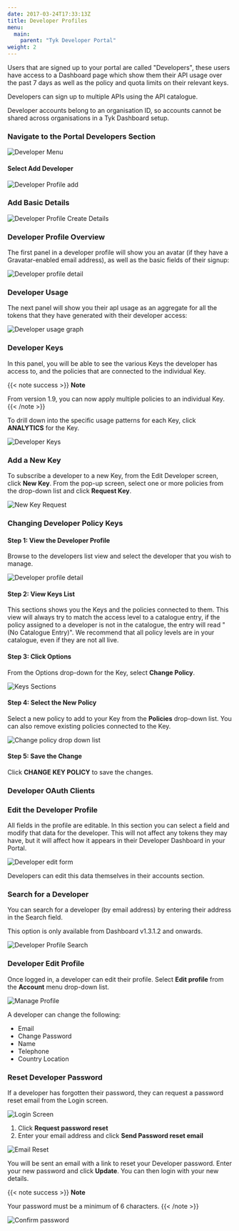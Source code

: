 ```yaml
---
date: 2017-03-24T17:33:13Z
title: Developer Profiles
menu:
  main:
    parent: "Tyk Developer Portal"
weight: 2 
---
```


Users that are signed up to your portal are called "Developers", these users have access to a Dashboard page which show them their API usage over the past 7 days as well as the policy and quota limits on their relevant keys.

Developers can sign up to multiple APIs using the API catalogue.

Developer accounts belong to an organisation ID, so accounts cannot be shared across organisations in a Tyk Dashboard setup.

### Navigate to the Portal Developers Section

![Developer Menu](/img/2.10/developers_menu.png)

#### Select Add Developer

![Developer Profile add](/img/2.10/add_developer.png)

### Add Basic Details

![Developer Profile Create Details](/img/2.10/add_developer_details.png)

### Developer Profile Overview

The first panel in a developer profile will show you an avatar (if they have a Gravatar-enabled email address), as well as the basic fields of their signup:

![Developer profile detail](/img/2.10/developer_details.png)

### Developer Usage

The next panel will show you their apI usage as an aggregate for all the tokens that they have generated with their developer access:

![Developer usage graph](/img/2.10/developer_graph.png)

### Developer Keys

In this panel, you will be able to see the various Keys the developer has access to, and the policies that are connected to the individual Key.

{{< note success >}}
**Note**  

From version 1.9, you can now apply multiple policies to an individual Key.
{{< /note >}}

To drill down into the specific usage patterns for each Key, click **ANALYTICS** for the Key.

![Developer Keys](/img/2.10/developer_keys.png)

### Add a New Key

To subscribe a developer to a new Key, from the Edit Developer screen, click **New Key**. From the pop-up screen, select one or more policies from the drop-down list and click **Request Key**.

 ![New Key Request](/img/2.10/developer_new_key.png)

### Changing Developer Policy Keys

#### Step 1: View the Developer Profile

Browse to the developers list view and select the developer that you wish to manage.

![Developer profile detail](/img/2.10/developer_details.png)

#### Step 2: View Keys List

This sections shows you the Keys and the policies connected to them. This view will always try to match the access level to a catalogue entry, if the policy assigned to a developer is not in the catalogue, the entry will read "(No Catalogue Entry)". We recommend that all policy levels are in your catalogue, even if they are not all live.

#### Step 3: Click Options

From the Options drop-down for the Key, select **Change Policy**.

![Keys Sections](/img/2.10/developer_keys.png)

#### Step 4: Select the New Policy

Select a new policy to add to your Key from the **Policies** drop-down list. You can also remove existing policies connected to the Key.

![Change policy drop down list](/img/2.10/developer_new_key.png)

#### Step 5: Save the Change

Click **CHANGE KEY POLICY** to save the changes.

### Developer OAuth Clients


### Edit the Developer Profile

All fields in the profile are editable. In this section you can select a field and modify that data for the developer. This will not affect any tokens they may have, but it will affect how it appears in their Developer Dashboard in your Portal.

![Developer edit form](/img/2.10/edit_developer_details.png)

Developers can edit this data themselves in their accounts section.

### Search for a Developer

You can search for a developer (by email address) by entering their address in the Search field.

This option is only available from Dashboard v1.3.1.2 and onwards.

![Developer Profile Search](/img/2.10/search_developers.png)

### Developer Edit Profile

Once logged in, a developer can edit their profile. Select **Edit profile** from the **Account** menu drop-down list.

![Manage Profile][9]

A developer can change the following:
* Email
* Change Password
* Name
* Telephone
* Country Location

### Reset Developer Password

If a developer has forgotten their password, they can request a password reset email from the Login screen.

![Login Screen][10]

1. Click **Request password reset**
2. Enter your email address and click **Send Password reset email**

![Email Reset][11]

You will be sent an email with a link to reset your Developer password. Enter your new password and click **Update**. You can then login with your new details.

{{< note success >}}
**Note**  

Your password must be a minimum of 6 characters.
{{< /note >}}

![Confirm password][12]





 [1]: /docs/img/dashboard/portal-management/developer_menu_2.5.png
 [2]: /docs/img/dashboard/portal-management/add_developer_2.5.png
 [3]: /docs/img/dashboard/portal-management/developer_details_2.5.png
 [4]: /docs/img/dashboard/portal-management/developer_overview_2.5.png
 [5]: /docs/img/dashboard/portal-management/developer_usage_2.5.png
 [6]: /docs/img/dashboard/portal-management/developer_subs_2.5.png
 [7]: /docs/img/dashboard/portal-management/developer_edit_2.5.png
 [8]: /docs/img/dashboard/portal-management/developer_search_2.5.png
 [9]: /docs/img/dashboard/portal-management/developer_manage_profile.png
 [10]: /docs/img/dashboard/portal-management/login_screen.png
 [11]: /docs/img/dashboard/portal-management/email_password_request.png
 [12]: /docs/img/dashboard/portal-management/password_confirmation.png
 [13]: /docs/img/dashboard/portal-management/developer_edit_2.5.png
 [14]: /docs/img/dashboard/portal-management/keys_dev_profile.png
 [15]: /docs/img/dashboard/portal-management/change_key_policy.png
 [16]: /docs/img/dashboard/portal-management/new_key_request.png 


